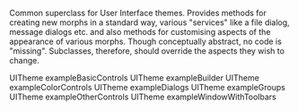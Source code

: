 Common superclass for User Interface themes. Provides methods for creating new morphs in a standard way, various "services" like a file dialog, message dialogs etc. and also methods for customising aspects of the appearance of various morphs.
Though conceptually abstract, no code is "missing". Subclasses, therefore, should override the aspects they wish to change.

UITheme exampleBasicControls
UITheme exampleBuilder
UITheme exampleColorControls
UITheme exampleDialogs
UITheme exampleGroups
UITheme exampleOtherControls
UITheme exampleWindowWithToolbars